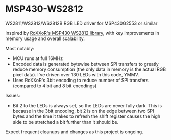# MSP430-WS2812
WS2811/WS2812/WS2812B RGB LED driver for MSP430G2553 or similar

Inspired by [RoXXoR's MSP430 WS2812 library](https://github.com/RoXXoR/ws2812), with key improvements in memory usage and overall scalability.

Most notably:
  * MCU runs at full 16MHz
  * Encoded data is generated bytewise between SPI transfers to greatly reduce memory consumption (the only data in memory is the actual RGB pixel data). I've driven over 130 LEDs with this code, YMMV.
  * Uses RoXXoR's 3bit encoding to reduce number of SPI transfers (compared to 4 bit and 8 bit encodings)

Issues:
  * Bit 2 to the LEDs is always set, so the LEDs are never fully dark. This is because in the 3bit encoding, bit 2 is on the edge between two SPI bytes and the time it takes to refresh the shift register causes the high side to be stretched a bit further than it should be.

Expect frequent cleanups and changes as this project is ongoing.
